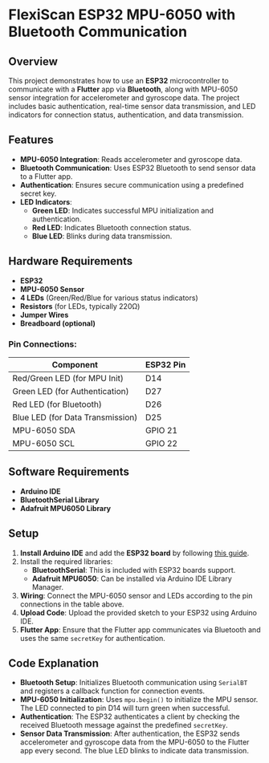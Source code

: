 
# FlexiScan ESP32 MPU-6050 with Bluetooth Communication

## Overview

This project demonstrates how to use an **ESP32** microcontroller to communicate with a **Flutter** app via **Bluetooth**, along with MPU-6050 sensor integration for accelerometer and gyroscope data. The project includes basic authentication, real-time sensor data transmission, and LED indicators for connection status, authentication, and data transmission.

## Features

- **MPU-6050 Integration**: Reads accelerometer and gyroscope data.
- **Bluetooth Communication**: Uses ESP32 Bluetooth to send sensor data to a Flutter app.
- **Authentication**: Ensures secure communication using a predefined secret key.
- **LED Indicators**:
  - **Green LED**: Indicates successful MPU initialization and authentication.
  - **Red LED**: Indicates Bluetooth connection status.
  - **Blue LED**: Blinks during data transmission.
  
## Hardware Requirements

- **ESP32**
- **MPU-6050 Sensor**
- **4 LEDs** (Green/Red/Blue for various status indicators)
- **Resistors** (for LEDs, typically 220Ω)
- **Jumper Wires**
- **Breadboard (optional)**

### Pin Connections:

| Component  | ESP32 Pin |
|------------|-----------|
| Red/Green LED (for MPU Init) | D14       |
| Green LED (for Authentication) | D27      |
| Red LED (for Bluetooth) | D26       |
| Blue LED (for Data Transmission) | D25       |
| MPU-6050 SDA | GPIO 21  |
| MPU-6050 SCL | GPIO 22  |

## Software Requirements

- **Arduino IDE**
- **BluetoothSerial Library**
- **Adafruit MPU6050 Library**

## Setup

1. **Install Arduino IDE** and add the **ESP32 board** by following [this guide](https://randomnerdtutorials.com/installing-the-esp32-board-in-arduino-ide-windows-instructions/).
2. Install the required libraries:
    - **BluetoothSerial**: This is included with ESP32 boards support.
    - **Adafruit MPU6050**: Can be installed via Arduino IDE Library Manager.
3. **Wiring**: Connect the MPU-6050 sensor and LEDs according to the pin connections in the table above.
4. **Upload Code**: Upload the provided sketch to your ESP32 using Arduino IDE.
5. **Flutter App**: Ensure that the Flutter app communicates via Bluetooth and uses the same `secretKey` for authentication.

## Code Explanation

- **Bluetooth Setup**: Initializes Bluetooth communication using `SerialBT` and registers a callback function for connection events.
- **MPU-6050 Initialization**: Uses `mpu.begin()` to initialize the MPU sensor. The LED connected to pin D14 will turn green when successful.
- **Authentication**: The ESP32 authenticates a client by checking the received Bluetooth message against the predefined `secretKey`.
- **Sensor Data Transmission**: After authentication, the ESP32 sends accelerometer and gyroscope data from the MPU-6050 to the Flutter app every second. The blue LED blinks to indicate data transmission.


